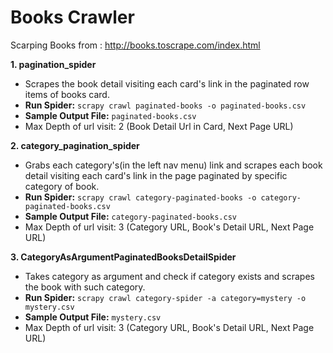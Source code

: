 # Books Crawler

Scarping Books from : http://books.toscrape.com/index.html

**1. pagination_spider**

-   Scrapes the book detail visiting each card's link in the paginated row items of books card.
-   **Run Spider:** `scrapy crawl paginated-books -o paginated-books.csv`
-   **Sample Output File:** `paginated-books.csv`
-   Max Depth of url visit: 2 (Book Detail Url in Card, Next Page URL)

**2. category_pagination_spider**

-   Grabs each category's(in the left nav menu) link and scrapes each book detail visiting each card's link in the page paginated by specific category of book.
-   **Run Spider:** `scrapy crawl category-paginated-books -o category-paginated-books.csv`
-   **Sample Output File:** `category-paginated-books.csv`
-   Max Depth of url visit: 3 (Category URL, Book's Detail URL, Next Page URL)

**3. CategoryAsArgumentPaginatedBooksDetailSpider**

-   Takes category as argument and check if category exists and scrapes the book with such category.
-   **Run Spider:** `scrapy crawl category-spider -a category=mystery -o mystery.csv`
-   **Sample Output File:** `mystery.csv`
-   Max Depth of url visit: 3 (Category URL, Book's Detail URL, Next Page URL)
